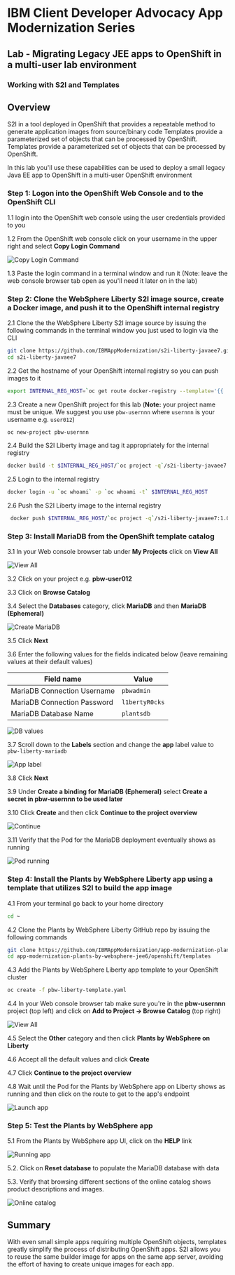 # IBM Client Developer Advocacy App Modernization Series

## Lab - Migrating Legacy JEE apps to OpenShift in a multi-user lab environment

### Working with S2I and Templates

## Overview

S2I in a tool deployed in OpenShift that provides a repeatable method to generate application images from source/binary code Templates provide a parameterized set of objects that can be processed by OpenShift. Templates provide a parameterized set of objects that can be processed by OpenShift.

In this lab you'll use these  capabilities can be used to deploy a small legacy  Java EE app to OpenShift in a multi-user OpenShift environment

### Step 1: Logon into the OpenShift Web Console and to the OpenShift CLI

1.1 login into the OpenShift web console using the user credentials provided to you

1.2 From the OpenShift web console click on your username in the upper right and select **Copy Login Command**

   ![Copy Login Command](images/ss3.png)

1.3 Paste the login command in a terminal window and run it (Note: leave the web console browser tab open as you'll need it later on in the lab)

### Step 2: Clone the WebSphere Liberty S2I image source, create a Docker image,  and push it to the OpenShift internal registry

2.1 Clone the  the WebSphere Liberty S2I image source by issuing the following commands in the terminal window you just used to login via the CLI

   ```bash
   git clone https://github.com/IBMAppModernization/s2i-liberty-javaee7.git
   cd s2i-liberty-javaee7
   ```

2.2 Get the hostname of your OpenShift internal registry so you can push images to it

   ```bash
   export INTERNAL_REG_HOST=`oc get route docker-registry --template='{{ .spec.host }}' -n default`
   ```
2.3 Create a new OpenShift project for this lab (**Note:** your project name must be unique. We suggest you use `pbw-usernnn` where `usernnn` is your username e.g. `user012`)

   ```bash
   oc new-project pbw-usernnn
   ```

2.4 Build the S2I Liberty image and tag it appropriately for the internal registry

   ```bash
   docker build -t $INTERNAL_REG_HOST/`oc project -q`/s2i-liberty-javaee7:1.0 .
   ```

2.5 Login to the internal registry

   ```bash
   docker login -u `oc whoami` -p `oc whoami -t` $INTERNAL_REG_HOST
   ```
2.6 Push the S2I Liberty image to the internal registry

   ```bash
    docker push $INTERNAL_REG_HOST/`oc project -q`/s2i-liberty-javaee7:1.0
   ```

### Step 3: Install MariaDB from the OpenShift template catalog

3.1 In your Web console browser tab under **My Projects** click on **View All**

   ![View All](images/ss4.png)

3.2 Click on your project e.g. **pbw-user012**

3.3 Click on **Browse Catalog**

3.4 Select the **Databases** category, click **MariaDB** and then **MariaDB (Ephemeral)**

   ![Create MariaDB](images/ss5.png)

3.5 Click **Next**

3.6 Enter the following values for the fields indicated below (leave remaining values at their default values)

| Field name | Value |
| ---------- | ----- |
| MariaDB Connection Username | `pbwadmin` |
| MariaDB Connection Password | `l1bertyR0cks` |
| MariaDB Database Name | `plantsdb`|

   ![DB values](images/ss5.5.png)

3.7 Scroll down to the **Labels** section and change the **app** label value to `pbw-liberty-mariadb`

   ![App label](images/ss5.6.png)


3.8 Click **Next**

3.9 Under **Create a binding for MariaDB (Ephemeral)** select **Create a secret in pbw-usernnn to be used later**

3.10 Click **Create** and then click **Continue to the project overview**

   ![Continue](images/ss6.png)

3.11 Verify that the Pod for the MariaDB deployment eventually shows as running

   ![Pod running](images/ss7.png)

### Step 4: Install the Plants by WebSphere Liberty app using a template that utilizes S2I to build the app image   

4.1 From your terminal go back to your home directory

   ```bash
   cd ~
   ```

4.2 Clone the Plants by WebSphere Liberty GitHub repo by issuing the following commands

   ```bash
   git clone https://github.com/IBMAppModernization/app-modernization-plants-by-websphere-jee6
   cd app-modernization-plants-by-websphere-jee6/openshift/templates
   ```
4.3 Add the Plants by WebSphere Liberty app template to your OpenShift cluster

   ```bash
   oc create -f pbw-liberty-template.yaml
   ```
4.4 In your Web console browser tab make sure you're in the **pbw-usernnn** project (top left) and click on **Add to Project -> Browse Catalog** (top right)

   ![View All](images/ss8.png)

4.5 Select the **Other** category and then click **Plants by WebSphere on Liberty**

4.6 Accept all the default values and click **Create**

4.7 Click  **Continue to the project overview**

4.8 Wait until the Pod for the Plants by WebSphere app on Liberty shows as running and then click on the route to get to the app's endpoint

   ![Launch app](images/ss9.png)

### Step 5: Test the Plants by WebSphere app

5.1 From the Plants by WebSphere app UI, click on the **HELP** link

   ![Running app](images/ss10.png)

5.2. Click on **Reset database** to populate the MariaDB database with data

5.3. Verify that browsing different sections of the online catalog shows product descriptions and images.

   ![Online catalog](images/ss11.png)

## Summary

With even small simple apps requiring multiple OpenShift  objects,  templates  greatly simplify the process of distributing OpenShift  apps. S2I allows you to reuse the  same builder image for apps on the same app server, avoiding  the effort of having to create unique images for each app.
